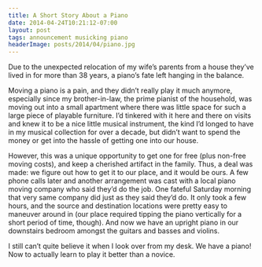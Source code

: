 ```yaml
---
title: A Short Story About a Piano
date: 2014-04-24T10:21:12-07:00
layout: post
tags: announcement musicking piano
headerImage: posts/2014/04/piano.jpg
---
```

Due to the unexpected relocation of my wife&#8217;s parents from a house they&#8217;ve lived in for more than 38 years, a piano&#8217;s fate left hanging in the balance.

<!--more-->

Moving a piano is a pain, and they didn&#8217;t really play it much anymore, especially since my brother-in-law, the prime pianist of the household, was moving out into a small apartment where there was little space for such a large piece of playable furniture. I&#8217;d tinkered with it here and there on visits and knew it to be a nice little musical instrument, the kind I&#8217;d longed to have in my musical collection for over a decade, but didn&#8217;t want to spend the money or get into the hassle of getting one into our house.

However, this was a unique opportunity to get one for free (plus non-free moving costs), and keep a cherished artifact in the family. Thus, a deal was made: we figure out how to get it to our place, and it would be ours. A few phone calls later and another arrangement was cast with a local piano moving company who said they&#8217;d do the job. One fateful Saturday morning that very same company did just as they said they&#8217;d do. It only took a few hours, and the source and destination locations were pretty easy to maneuver around in (our place required tipping the piano vertically for a short period of time, though). And now we have an upright piano in our downstairs bedroom amongst the guitars and basses and violins.

I still can&#8217;t quite believe it when I look over from my desk. We have a piano! Now to actually learn to play it better than a novice.
